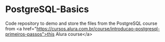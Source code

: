 # PostgreSQL-Basics
Code repository to demo and store the files from the PostgreSQL course from &lt;a href="https://cursos.alura.com.br/course/introducao-postgresql-primeiros-passos">this Alura course&lt;/a>
